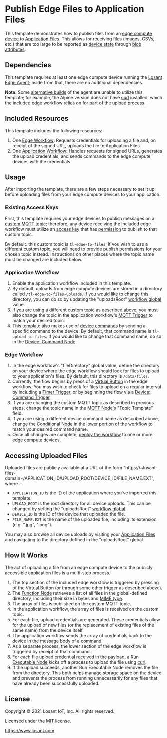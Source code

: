# Publish Edge Files to Application Files

This template demonstrates how to publish files from an [edge compute device](https://docs.losant.com/devices/edge-compute/) to [Application Files](https://docs.losant.com/applications/files/). This allows for receiving files (images, CSVs, etc.) that are too large to be reported as [device state](https://docs.losant.com/devices/state/) through [blob attributes](https://docs.losant.com/devices/blobs/).

## Dependencies

This template requires at least one edge compute device running the [Losant Edge Agent](https://docs.losant.com/edge-compute/edge-agent-usage/); aside from that, there are no additional dependencies.

**Note:** Some [alternative builds](https://docs.losant.com/edge-compute/edge-agent-installation/#alternative-edge-agent-builds) of the agent are unable to utilize this template; for example, the Alpine version does not have [curl](https://docs.losant.com/edge-compute/edge-agent-installation/#alternative-edge-agent-builds) installed, which the included edge workflow relies on for part of the upload process.

## Included Resources

This template includes the following resources:

1. One [Edge Workflow](https://docs.losant.com/workflows/edge-workflows/): Requests credentials for uploading a file and, on receipt of the signed URL, uploads the file to Application Files.
2. One [Application Workflow](https://docs.losant.com/workflows/application-workflows/): Handles requests for signed URLs, generates the upload credentials, and sends commands to the edge compute devices with the credentials.

## Usage

After importing the template, there are a few steps necessary to set it up before uploading files from your edge compute devices to your application.

### Existing Access Keys

First, this template requires your edge devices to publish messages on a [custom MQTT topic](https://docs.losant.com/mqtt/overview/#custom-topics); therefore, any device receiving the included edge workflow must utilize an [access key](https://docs.losant.com/applications/access-keys/) that has [permission](https://docs.losant.com/applications/access-keys/#additional-mqtt-topics-access) to publish to that custom topic.

By default, this custom topic is `tl-edge-to-files`; if you wish to use a different custom topic, you will need to provide publish permissions for your chosen topic instead. Instructions on other places where the topic name must be changed are included below.

### Application Workflow

1. Enable the application workflow included in this template.
2. By default, uploads from edge compute devices are stored in a directory called `/tl-edge-to-files-uploads`. If you would like to change this directory, you can do so by updating the "uploadsRoot" [workflow global](https://docs.losant.com/workflows/overview/#workflow-globals) value. 
3. If you are using a different custom topic as described above, you must also change the topic in the application workflow's [MQTT Trigger](https://docs.losant.com/workflows/triggers/mqtt/) to match your desired topic.
4. This template also makes use of [device commands](https://docs.losant.com/devices/commands/) by sending a specific command to the device. By default, that command name is `tl-upload-to-files`. If you would like to change that command name, do so in the [Device: Command Node](https://docs.losant.com/workflows/outputs/device-command/).

### Edge Workflow

1. In the edge workflow's "fileDirectory" global value, define the directory on your device where the edge workflow should look for files to upload to your application's files. By default, this directory is `/data/files`.
2. Currently, the flow begins by press of a [Virtual Button](https://docs.losant.com/workflows/triggers/virtual-button/) in the edge workflow. You may wish to check for files to upload on a regular interval by including a [Timer Trigger](https://docs.losant.com/workflows/triggers/timer/), or by beginning the flow via a [Device: Command Trigger](https://docs.losant.com/workflows/triggers/device-command/).
3. If you are changing the custom MQTT topic as described in previous steps, change the topic name in the [MQTT Node's](https://docs.losant.com/workflows/outputs/mqtt/) "Topic Template" field.
4. If you are using a different device command name as described above, change the [Conditional Node](https://docs.losant.com/workflows/logic/conditional/) in the lower portion of the workflow to match your desired command name.
5. Once all changes are complete, [deploy the workflow](https://docs.losant.com/workflows/edge-workflows/#deploying-versions) to one or more edge compute devices.

## Accessing Uploaded Files

Uploaded files are publicly available at a URL of the form "https://~losant-files-domain~/APPLICATION_ID/UPLOAD_ROOT/DEVICE_ID/FILE_NAME.EXT", where ...

- `APPLICATION_ID` is the ID of the application where you've imported this template.
- `UPLOAD_ROOT` is the root directory for all device uploads. This can be changed by setting the "uploadsRoot" [workflow global](https://docs.losant.com/workflows/overview/#workflow-globals).
- `DEVICE_ID` is the ID of the device that uploaded the file.
- `FILE_NAME.EXT` is the name of the uploaded file, including its extension (e.g. ".jpg", ".png").

You may also browse all device uploads by visiting your [Application Files](https://docs.losant.com/applications/files/) and navigating to the directory defined in the "uploadsRoot" global.

## How It Works

The act of uploading a file from an edge compute device to the publicly accessible application files is a multi-step process.

1. The top section of the included edge workflow is triggered by pressing of the Virtual Button (or through some other trigger as described above).
2. The [Function Node](https://docs.losant.com/workflows/logic/function/) retrieves a list of all files in the global-defined directory, including their size in bytes and [MIME type](https://docs.losant.com/workflows/logic/function/).
3. The array of files is published on the custom MQTT topic.
4. In the application workflow, the array of files is received on the custom topic.
5. For each file, upload credentials are generated. These credentials allow for the upload of new files (or the replacement of existing files of the same name) from the device itself.
6. The application workflow sends the array of credentials back to the device in the message body of a command.
7. As a separate process, the lower section of the edge workflow is triggered by receipt of that command.
8. For each file upload credential received in the payload, a [Run Executable Node](https://docs.losant.com/workflows/data/run-executable/) kicks off a process to upload the file using [curl](https://curl.se/).
9. If the upload succeeds, another Run Executable Node removes the file from the directory. This both helps manage storage space on the device and prevents the process from running unnecessarily for any files that have already been successfully uploaded.

## License

Copyright &copy; 2021 Losant IoT, Inc. All rights reserved.

Licensed under the [MIT](https://github.com/Losant/losant-templates/blob/master/LICENSE.txt) license.

https://www.losant.com